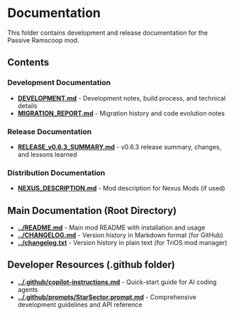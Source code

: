 # Documentation

This folder contains development and release documentation for the Passive Ramscoop mod.

## Contents

### Development Documentation
- **[DEVELOPMENT.md](DEVELOPMENT.md)** - Development notes, build process, and technical details
- **[MIGRATION_REPORT.md](MIGRATION_REPORT.md)** - Migration history and code evolution notes

### Release Documentation
- **[RELEASE_v0.6.3_SUMMARY.md](RELEASE_v0.6.3_SUMMARY.md)** - v0.6.3 release summary, changes, and lessons learned

### Distribution Documentation
- **[NEXUS_DESCRIPTION.md](NEXUS_DESCRIPTION.md)** - Mod description for Nexus Mods (if used)

## Main Documentation (Root Directory)
- **[../README.md](../README.md)** - Main mod README with installation and usage
- **[../CHANGELOG.md](../CHANGELOG.md)** - Version history in Markdown format (for GitHub)
- **[../changelog.txt](../changelog.txt)** - Version history in plain text (for TriOS mod manager)

## Developer Resources (.github folder)
- **[../.github/copilot-instructions.md](../.github/copilot-instructions.md)** - Quick-start guide for AI coding agents
- **[../.github/prompts/StarSector.prompt.md](../.github/prompts/StarSector.prompt.md)** - Comprehensive development guidelines and API reference
